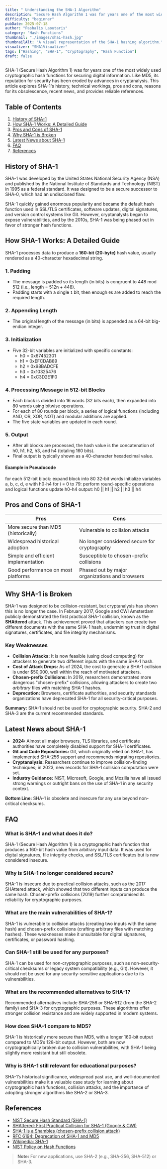 ```yaml
---
title: " Understanding the SHA-1 Algorithm"
description: "Secure Hash Algorithm 1 was for years one of the most widely used cryptographic hash functions. "
difficulty: "beginner"
pubDate: 2025-07-18
author: "Pashalis Laoutaris"
category: "Hash Functions"
thumbnail: "./images/sha1-hash.jpg"
thumbnailAlt: "A visual representation of the SHA-1 hashing algorithm."
visualizer: "SHA1Visualizer"
tags: ["Hashing", "SHA-1", "Cryptography", "Hash Function"]
draft: false
---
```

SHA-1 (Secure Hash Algorithm 1) was for years one of the most widely used cryptographic hash functions for securing digital information. Like MD5, its reputation for security has been eroded by advances in cryptanalysis. This article explores SHA-1's history, technical workings, pros and cons, reasons for its obsolescence, recent news, and provides reliable references.

## Table of Contents

1. [History of SHA-1](#history-of-sha-1)
2. [How SHA-1 Works: A Detailed Guide](#how-sha-1-works-a-detailed-guide)
3. [Pros and Cons of SHA-1](#pros-and-cons-of-sha-1)
4. [Why SHA-1 is Broken](#why-sha-1-is-broken)
5. [Latest News about SHA-1](#latest-news-about-sha-1)
6. [FAQ](#faq)
7. [References](#references)

## History of SHA-1

SHA-1 was developed by the United States National Security Agency (NSA) and published by the National Institute of Standards and Technology (NIST) in 1995 as a federal standard. It was designed to be a secure successor to SHA-0, which had an undisclosed flaw.

SHA-1 quickly gained enormous popularity and became the default hash function used in SSL/TLS certificates, software updates, digital signatures, and version control systems like Git. However, cryptanalysts began to expose vulnerabilities, and by the 2010s, SHA-1 was being phased out in favor of stronger hash functions.

## How SHA-1 Works: A Detailed Guide

SHA-1 processes data to produce a **160-bit (20-byte)** hash value, usually rendered as a 40-character hexadecimal string.

### 1. **Padding**

- The message is padded so its length (in bits) is congruent to 448 mod 512 (i.e., length = 512n + 448).
- Padding starts with a single `1` bit, then enough `0`s are added to reach the required length.

### 2. **Appending Length**

- The original length of the message (in bits) is appended as a 64-bit big-endian integer.

### 3. **Initialization**

- Five 32-bit variables are initialized with specific constants:
  - h0 = 0x67452301
  - h1 = 0xEFCDAB89
  - h2 = 0x98BADCFE
  - h3 = 0x10325476
  - h4 = 0xC3D2E1F0

### 4. **Processing Message in 512-bit Blocks**

- Each block is divided into 16 words (32 bits each), then expanded into 80 words using bitwise operations.
- For each of 80 rounds per block, a series of logical functions (including AND, OR, XOR, NOT) and modular additions are applied.
- The five state variables are updated in each round.

### 5. **Output**

- After all blocks are processed, the hash value is the concatenation of h0, h1, h2, h3, and h4 (totaling 160 bits).
- Final output is typically shown as a 40-character hexadecimal value.

#### Example in Pseudocode

for each 512-bit block:
    expand block into 80 32-bit words
    initialize variables a, b, c, d, e with h0-h4
    for i = 0 to 79:
        perform round-specific operations and logical functions
    update h0-h4
output: h0 || h1 || h2 || h3 || h4

## Pros and Cons of SHA-1

|**Pros**|**Cons**|
|---|---|
|More secure than MD5 (historically)|Vulnerable to collision attacks|
|Widespread historical adoption|No longer considered secure for cryptography|
|Simple and efficient implementation|Susceptible to chosen-prefix collisions|
|Good performance on most platforms|Phased out by major organizations and browsers|

## Why SHA-1 is Broken

SHA-1 was designed to be collision-resistant, but cryptanalysis has shown this is no longer the case. In February 2017, Google and CWI Amsterdam publicly demonstrated the first practical SHA-1 collision, known as the **SHAttered** attack. This achievement proved that attackers can create two different documents with the same SHA-1 hash, undermining trust in digital signatures, certificates, and file integrity mechanisms.

### Key Weaknesses

- **Collision Attacks:** It is now feasible (using cloud computing) for attackers to generate two different inputs with the same SHA-1 hash.
- **Cost of Attack Drops:** As of 2024, the cost to generate a SHA-1 collision is under $50,000, well within the reach of motivated attackers.
- **Chosen-prefix Collisions:** In 2019, researchers demonstrated more dangerous "chosen-prefix" collisions, allowing attackers to create two _arbitrary_ files with matching SHA-1 hashes.
- **Deprecation:** Browsers, certificate authorities, and security standards organizations have deprecated SHA-1 for all security-critical purposes.

**Summary:** SHA-1 should not be used for cryptographic security. SHA-2 and SHA-3 are the current recommended standards.

## Latest News about SHA-1

- **2024:** Almost all major browsers, TLS libraries, and certificate authorities have completely disabled support for SHA-1 certificates.
- **Git and Code Repositories:** Git, which originally relied on SHA-1, has implemented SHA-256 support and recommends migrating repositories.
- **Cryptanalysis:** Researchers continue to improve collision-finding techniques; in 2023, new records for SHA-1 collision computation were set.
- **Industry Guidance:** NIST, Microsoft, Google, and Mozilla have all issued strong warnings or outright bans on the use of SHA-1 in any security context.

**Bottom Line:** SHA-1 is obsolete and insecure for any use beyond non-critical checksums.

## FAQ

### What is SHA-1 and what does it do?

SHA-1 (Secure Hash Algorithm 1) is a cryptographic hash function that produces a 160-bit hash value from arbitrary input data. It was used for digital signatures, file integrity checks, and SSL/TLS certificates but is now considered insecure.

### Why is SHA-1 no longer considered secure?

SHA-1 is insecure due to practical collision attacks, such as the 2017 SHAttered attack, which showed that two different inputs can produce the same hash. Chosen-prefix collisions (2019) further compromised its reliability for cryptographic purposes.

### What are the main vulnerabilities of SHA-1?

SHA-1 is vulnerable to collision attacks (creating two inputs with the same hash) and chosen-prefix collisions (crafting arbitrary files with matching hashes). These weaknesses make it unsuitable for digital signatures, certificates, or password hashing.

### Can SHA-1 still be used for any purposes?

SHA-1 can be used for non-cryptographic purposes, such as non-security-critical checksums or legacy system compatibility (e.g., Git). However, it should not be used for any security-sensitive applications due to its vulnerabilities.

### What are the recommended alternatives to SHA-1?

Recommended alternatives include SHA-256 or SHA-512 (from the SHA-2 family) and SHA-3 for cryptographic purposes. These algorithms offer stronger collision resistance and are widely supported in modern systems.

### How does SHA-1 compare to MD5?

SHA-1 is historically more secure than MD5, with a longer 160-bit output compared to MD5’s 128-bit output. However, both are now cryptographically broken due to collision vulnerabilities, with SHA-1 being slightly more resistant but still obsolete.

### Why is SHA-1 still relevant for educational purposes?

SHA-1’s historical significance, widespread past use, and well-documented vulnerabilities make it a valuable case study for learning about cryptographic hash functions, collision attacks, and the importance of adopting stronger algorithms like SHA-2 or SHA-3.

## References

- [NIST Secure Hash Standard (SHA-1)](https://csrc.nist.gov/publications/detail/fips/180/1/final)
- [SHAttered: First Practical Collision for SHA-1 (Google & CWI)](https://shattered.io/)
- [SHA-1 is a Shambles (chosen-prefix collision attack)](https://sha-mbles.github.io/)
- [RFC 6194: Deprecation of SHA-1 and MD5](https://datatracker.ietf.org/doc/html/rfc6194)
- [Wikipedia: SHA-1](https://en.wikipedia.org/wiki/SHA-1)
- [NIST Policy on Hash Functions](https://csrc.nist.gov/publications/detail/sp/800-131a/rev-2/final)

> **Note:** For new applications, use SHA-2 (e.g., SHA-256, SHA-512) or SHA-3.

